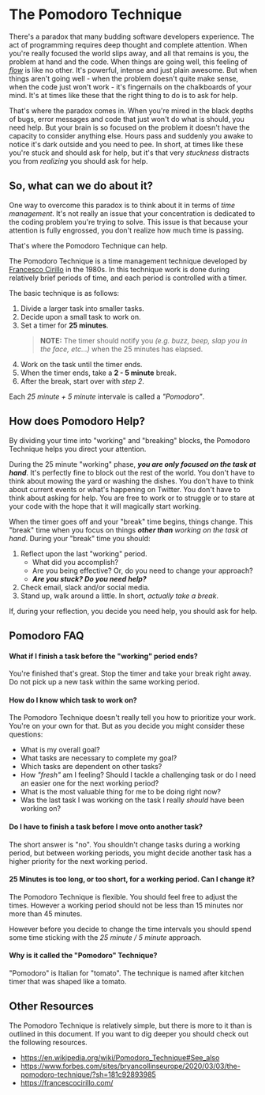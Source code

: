 # The Pomodoro Technique

There's a paradox that many budding software developers experience. The act of programming requires deep thought and complete attention. When you're really focused the world slips away, and all that remains is you, the problem at hand and the code. When things are going well, this feeling of _[flow](https://en.wikipedia.org/wiki/Flow_(psychology))_ is like no other. It's powerful, intense and just plain awesome. But when things aren't going well - when the problem doesn't quite make sense, when the code just won't work - it's fingernails on the chalkboards of your mind. It's at times like these that the right thing to do is to ask for help.

That's where the paradox comes in. When you're mired in the black depths of bugs, error messages and code that just won't do what is should, you need help. But your brain is so focused on the problem it doesn't have the capacity to consider anything else. Hours pass and suddenly you awake to notice it's dark outside and you need to pee. In short, at times like these you're stuck and should ask for help, but it's that very _stuckness_ distracts you from _realizing_ you should ask for help.

## So, what can we do about it?

One way to overcome this paradox is to think about it in terms of _time management_. It's not really an issue that your concentration is dedicated to the coding problem you're trying to solve. This issue is that because your attention is fully engrossed, you don't realize how much time is passing.

That's where the Pomodoro Technique can help.

The Pomodoro Technique is a time management technique developed by [Francesco Cirillo](https://francescocirillo.com/) in the 1980s. In this technique work is done during relatively brief periods of time, and each period is controlled with a timer.

The basic technique is as follows:

1. Divide a larger task into smaller tasks.
1. Decide upon a small task to work on.
1. Set a timer for **25 minutes**.  
   > **NOTE:** The timer should notify you _(e.g. buzz, beep, slap you in the face, etc...)_ when the 25 minutes has elapsed.
1. Work on the task until the timer ends.
1. When the timer ends, take a **2 - 5 minute** break.
1. After the break, start over with _step 2_.

Each _25 minute + 5 minute_ intervale is called a _"Pomodoro"_.

## How does Pomodoro Help?

By dividing your time into "working" and "breaking" blocks, the Pomodoro Technique helps you direct your attention.

During the 25 minute "working" phase, _**you are only focused on the task at hand**_. It's perfectly fine to block out the rest of the world. You don't have to think about mowing the yard or washing the dishes. You don't have to think about current events or what's happening on Twitter. You don't have to think about asking for help. You are free to work or to struggle or to stare at your code with the hope that it will magically start working.

When the timer goes off and your "break" time begins, things change. This "break" time when you focus on things _**other than** working on the task at hand_. During your "break" time you should:

1. Reflect upon the last "working" period.
    * What did you accomplish?
    * Are you being effective? Or, do you need to change your approach?
    * _**Are you stuck? Do you need help?**_
1. Check email, slack and/or social media.
1. Stand up, walk around a little. In short, _actually take a break_.

If, during your reflection, you decide you need help, you should ask for help.

## Pomodoro FAQ

#### What if I finish a task before the "working" period ends?

You're finished that's great. Stop the timer and take your break right away. Do not pick up a new task within the same working period.

#### How do I know which task to work on?

The Pomodoro Technique doesn't really tell you how to prioritize your work. You're on your own for that. But as you decide you might consider these questions:

* What is my overall goal?
* What tasks are necessary to complete my goal?
* Which tasks are dependent on other tasks?
* How _"fresh"_ am I feeling? Should I tackle a challenging task or do I need an easier one for the next working period?
* What is the most valuable thing for me to be doing right now?
* Was the last task I was working on the task I really _should_ have been working on?

#### Do I have to finish a task before I move onto another task?

The short answer is "no". You shouldn't change tasks during a working period, but between working periods, you might decide another task has a higher priority for the next working period.

#### 25 Minutes is too long, or too short, for a working period. Can I change it?

The Pomodoro Technique is flexible. You should feel free to adjust the times. However a working period should not be less than 15 minutes nor more than 45 minutes.

However before you decide to change the time intervals you should spend some time sticking with the _25 minute / 5 minute_ approach.

#### Why is it called the "Pomodoro" Technique?

"Pomodoro" is Italian for "tomato". The technique is named after kitchen timer that was shaped like a tomato.

## Other Resources

The Pomodoro Technique is relatively simple, but there is more to it than is outlined in this document. If you want to dig deeper you should check out the following resources.

* https://en.wikipedia.org/wiki/Pomodoro_Technique#See_also
* https://www.forbes.com/sites/bryancollinseurope/2020/03/03/the-pomodoro-technique/?sh=181c92893985
* https://francescocirillo.com/

